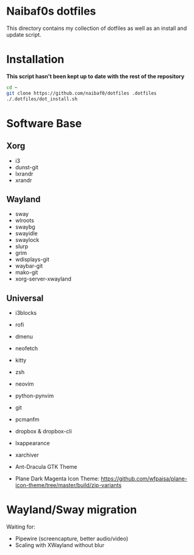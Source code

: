 Naibaf0s dotfiles
=================

This directory contains my collection of dotfiles as well as an install and
update script.

Installation 
============
**This script hasn't been kept up to date with the rest of the repository**

```bash
cd ~
git clone https://github.com/naibaf0/dotfiles .dotfiles
./.dotfiles/dot_install.sh
```

Software Base
=============

Xorg
----
* i3
* dunst-git
* lxrandr
* xrandr

Wayland
-------
* sway
* wlroots
* swaybg
* swayidle
* swaylock
* slurp
* grim
* wdisplays-git
* waybar-git
* mako-git
* xorg-server-xwayland


Universal
---------
* i3blocks
* rofi
* dmenu
* neofetch
* kitty
* zsh
* neovim
* python-pynvim
* git
* pcmanfm
* dropbox & dropbox-cli
* lxappearance
* xarchiver

* Ant-Dracula GTK Theme
* Plane Dark Magenta Icon Theme: https://github.com/wfpaisa/plane-icon-theme/tree/master/build/zip-variants

Wayland/Sway migration
======================

Waiting for:
* Pipewire (screencapture, better audio/video)
* Scaling with XWayland without blur

